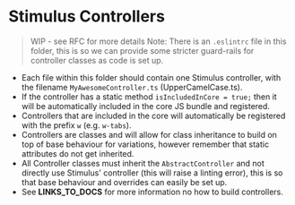 # Stimulus Controllers

> WIP - see RFC for more details
> Note: There is an `.eslintrc` file in this folder, this is so we can provide some stricter guard-rails for controller classes as code is set up.

-   Each file within this folder should contain one Stimulus controller, with the filename `MyAwesomeController.ts` (UpperCamelCase.ts).
-   If the controller has a static method `isIncludedInCore = true;` then it will be automatically included in the core JS bundle and registered.
-   Controllers that are included in the core will automatically be registered with the prefix `w` (e.g. `w-tabs`).
-   Controllers are classes and will allow for class inheritance to build on top of base behaviour for variations, however remember that static attributes do not get inherited.
-   All Controller classes must inherit the `AbstractController` and not directly use Stimulus' controller (this will raise a linting error), this is so that base behaviour and overrides can easily be set up.
-   See **LINKS_TO_DOCS** for more information no how to build controllers.
